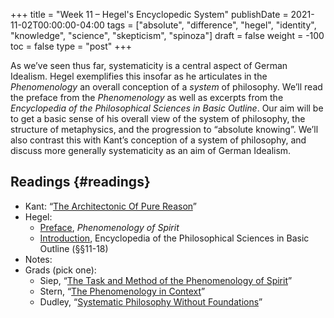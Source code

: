 +++
title = "Week 11 – Hegel's Encyclopedic System"
publishDate = 2021-11-02T00:00:00-04:00
tags = ["absolute", "difference", "hegel", "identity", "knowledge", "science", "skepticism", "spinoza"]
draft = false
weight = -100
toc = false
type = "post"
+++

As we&rsquo;ve seen thus far, systematicity is a central aspect of German Idealism. Hegel
exemplifies this insofar as he articulates in the _Phenomenology_ an overall conception
of a _system_ of philosophy. We&rsquo;ll read the preface from the _Phenomenology_ as well as
excerpts from the _Encyclopedia of the Philosophical Sciences in Basic Outline_. Our
aim will be to get a basic sense of his overall view of the system of philosophy, the
structure of metaphysics, and the progression to &ldquo;absolute knowing&rdquo;. We&rsquo;ll also
contrast this with Kant&rsquo;s conception of a system of philosophy, and discuss more
generally systematicity as an aim of German Idealism.


## Readings {#readings}

-   Kant: &ldquo;[The Architectonic Of Pure Reason](/materials/readings/kant-architectonic.pdf)&rdquo;
-   Hegel:
    -   [Preface](/materials/readings/hegel-pdg-preface.pdf), _Phenomenology of Spirit_
    -   [Introduction](/materials/readings/hegel-encyclopedia-intro.pdf), Encyclopedia of the Philosophical Sciences in Basic Outline (§§11-18)
-   Notes:
-   Grads (pick one):
    -   Siep, &ldquo;[The Task and Method of the Phenomenology of Spirit](/materials/readings/siep-phenomenology.pdf)&rdquo;
    -   Stern, &ldquo;[The Phenomenology in Context](/materials/readings/stern-phenomenology.pdf)&rdquo;
    -   Dudley, &ldquo;[Systematic Philosophy Without Foundations](/materials/readings/dudley-hegel-system.pdf)&rdquo;
